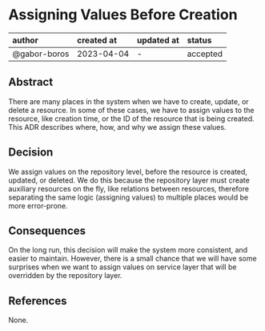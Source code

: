 # Assigning Values Before Creation

| author       | created at | updated at | status   |
|:-------------|:-----------|------------|:---------|
| @gabor-boros | 2023-04-04 | -          | accepted |

## Abstract

There are many places in the system when we have to create, update, or delete
a resource. In some of these cases, we have to assign values to the resource,
like creation time, or the ID of the resource that is being created. This ADR
describes where, how, and why we assign these values.

## Decision

We assign values on the repository level, before the resource is created,
updated, or deleted. We do this because the repository layer must create
auxiliary resources on the fly, like relations between resources, therefore
separating the same logic (assigning values) to multiple places would be
more error-prone.

## Consequences

On the long run, this decision will make the system more consistent, and
easier to maintain. However, there is a small chance that we will have some
surprises when we want to assign values on service layer that will be
overridden by the repository layer.

## References

None.
